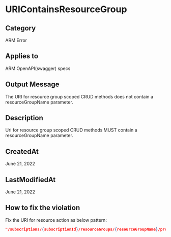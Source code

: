 # URIContainsResourceGroup

## Category

ARM Error

## Applies to

ARM OpenAPI(swagger) specs

## Output Message

The URI for resource group scoped CRUD methods does not contain a resourceGroupName parameter.

## Description

Uri for resource group scoped CRUD methods MUST contain a resourceGroupName parameter.

## CreatedAt

June 21, 2022

## LastModifiedAt

June 21, 2022

## How to fix the violation

Fix the URI for resource action as below pattern:

```json
"/subscriptions/{subscriptionId}/resourceGroups/{resourceGroupName}/providers/Microsoft.MyNameSpace/MyResourceType..."
```
